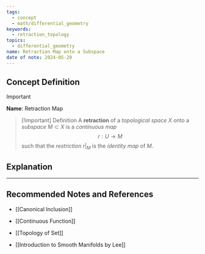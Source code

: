 ```yaml
---
tags:
  - concept
  - math/differential_geometry
keywords:
  - retraction_topology
topics:
  - differential_geometry
name: Retraction Map onto a Subspace
date of note: 2024-05-20
---
```


## Concept Definition

>[!important]
>**Name**: Retraction Map

>[!important] Definition
>A **retraction** of a *topological space* $X$ onto a *subspace* $M \subset X$ is a *continuous map* $$r: U \to M$$ such that the *restriction* $r|_{M}$ is the *identity map* of $M$.


## Explanation





-----------
##  Recommended Notes and References


- [[Canonical Inclusion]]
- [[Continuous Function]]
- [[Topology of Set]]


- [[Introduction to Smooth Manifolds by Lee]]